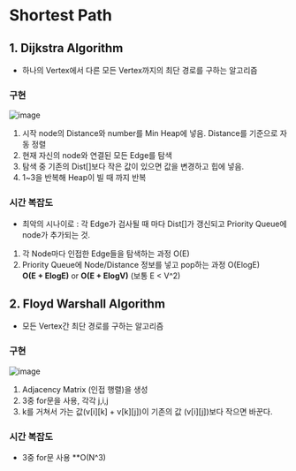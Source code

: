 # Shortest Path  

## 1. Dijkstra Algorithm  
- 하나의 Vertex에서 다른 모든 Vertex까지의 최단 경로를 구하는 알고리즘  

### 구현  
![image](https://user-images.githubusercontent.com/32921115/103284942-077d6780-4a20-11eb-9c3b-8db7067a4079.png)  

1. 시작 node의 Distance와 number를 Min Heap에 넣음. Distance를 기준으로 자동 정렬  
2. 현재 자신의 node와 연결된 모든 Edge를 탐색  
3. 탐색 중 기존의 Dist[]보다 작은 값이 있으면 값을 변경하고 힙에 넣음.  
4. 1~3을 반복해 Heap이 빌 때 까지 반복  

### 시간 복잡도  
- 최악의 시나이로 : 각 Edge가 검사될 때 마다 Dist[]가 갱신되고 Priority Queue에 node가 추가되는 것.
1. 각 Node마다 인접한 Edge들을 탐색하는 과정 O(E)  
2. Priority Queue에 Node/Distance 정보를 넣고 pop하는 과정 O(ElogE)  
**O(E + ElogE)** or **O(E + ElogV)** (보통 E < V^2)  

## 2. Floyd Warshall Algorithm  
- 모든 Vertex간 최단 경로를 구하는 알고리즘  

### 구현  
![image](https://user-images.githubusercontent.com/32921115/103284909-e9b00280-4a1f-11eb-84ca-0d0267661f5e.png)

1. Adjacency Matrix (인접 행렬)을 생성  
2. 3중 for문을 사용, 각각 j,i,j  
3. k를 거쳐서 가는 값(v[i][k] + v[k][j])이 기존의 값 (v[i][j])보다 작으면 바꾼다.    

### 시간 복잡도  
- 3중 for문 사용 **O(N^3)  
